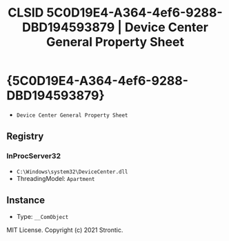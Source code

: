 ﻿---
title: "CLSID 5C0D19E4-A364-4ef6-9288-DBD194593879 | Device Center General Property Sheet"
excerpt: What is COM-Object CLSID 5C0D19E4-A364-4ef6-9288-DBD194593879?
---

# {5C0D19E4-A364-4ef6-9288-DBD194593879}

* `Device Center General Property Sheet`

## Registry


### InProcServer32

* `C:\Windows\system32\DeviceCenter.dll`
* ThreadingModel: `Apartment`

## Instance

* Type: `__ComObject`

MIT License. Copyright (c) 2021 Strontic.


